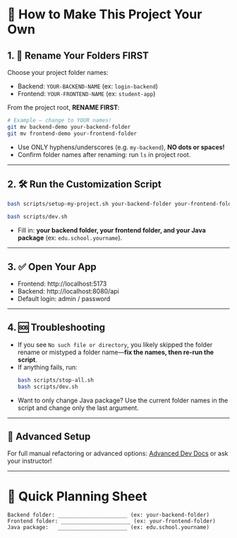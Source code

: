 # 🚦 How to Make This Project Your Own

## 1. 📁 Rename Your Folders FIRST

Choose your project folder names:
- Backend:  `YOUR-BACKEND-NAME`   (ex: `login-backend`)
- Frontend: `YOUR-FRONTEND-NAME`  (ex: `student-app`)

From the project root, **RENAME FIRST**:
```bash
# Example – change to YOUR names!
git mv backend-demo your-backend-folder
git mv frontend-demo your-frontend-folder
```
- Use ONLY hyphens/underscores (e.g. `my-backend`), **NO dots or spaces!**
- Confirm folder names after renaming: run `ls` in project root.

---

## 2. 🛠️ Run the Customization Script
```bash
bash scripts/setup-my-project.sh your-backend-folder your-frontend-folder edu.yourorg.yourname

bash scripts/dev.sh
```
- Fill in: **your backend folder, your frontend folder, and your Java package** (ex: `edu.school.yourname`).

---

## 3. ✅ Open Your App
- Frontend: http://localhost:5173
- Backend: http://localhost:8080/api
- Default login: admin / password

---

## 4. 🆘 Troubleshooting
- If you see `No such file or directory`, you likely skipped the folder rename or mistyped a folder name—**fix the names, then re-run the script**.
- If anything fails, run:
  ```bash
  bash scripts/stop-all.sh
  bash scripts/dev.sh
  ```
- Want to only change Java package? Use the current folder names in the script and change only the last argument.

---

## 🙋 Advanced Setup
For full manual refactoring or advanced options: [Advanced Dev Docs](../for-developers/ENVIRONMENT-SETUP.md) or ask your instructor!

---

# 📝 Quick Planning Sheet
```
Backend folder: ______________________ (ex: your-backend-folder)
Frontend folder: ______________________ (ex: your-frontend-folder)
Java package:   ______________________ (ex: edu.school.yourname)
```

